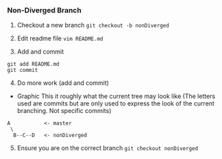 ### Non-Diverged Branch
1. Checkout a new branch
`git checkout -b nonDiverged`

2. Edit readme file
`vim README.md`

3. Add and commit
```
git add README.md
git commit
```

4. Do more work (add and commit)

* Graphic
This it roughly what the current tree may look like
(The letters used are commits but are only used to express the look of the current branching. Not specific commits)

```
A           <- master
 \
  B--C--D   <- nonDiverged
```

5. Ensure you are on the correct branch
`git checkout nonDiverged`
